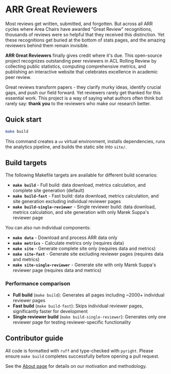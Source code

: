 # ARR Great Reviewers

Most reviews get written, submitted, and forgotten. But across all ARR cycles where Area Chairs have awarded "Great Review" recognitions, thousands of reviews were so helpful that they received this distinction. Yet these recognitions get buried at the bottom of stats pages, and the amazing reviewers behind them remain invisible.

**ARR Great Reviewers** finally gives credit where it's due. This open-source project recognizes outstanding peer reviewers in ACL Rolling Review by collecting public statistics, computing comprehensive metrics, and publishing an interactive website that celebrates excellence in academic peer review.

Great reviews transform papers - they clarify murky ideas, identify crucial gaps, and push our field forward. Yet reviewers rarely get thanked for this essential work. This project is a way of saying what authors often think but rarely say: **thank you** to the reviewers who make our research better.

## Quick start

```bash
make build
```

This command creates a `uv` virtual environment, installs dependencies, runs
the analytics pipeline, and builds the static site into `site/`.

## Build targets

The following Makefile targets are available for different build scenarios:

- **`make build`** - Full build: data download, metrics calculation, and complete site generation (default)
- **`make build-fast`** - Fast build: data download, metrics calculation, and site generation excluding individual reviewer pages
- **`make build-single-reviewer`** - Single reviewer build: data download, metrics calculation, and site generation with only Marek Suppa's reviewer page

You can also run individual components:

- **`make data`** - Download and process ARR data only
- **`make metrics`** - Calculate metrics only (requires data)
- **`make site`** - Generate complete site only (requires data and metrics)
- **`make site-fast`** - Generate site excluding reviewer pages (requires data and metrics)
- **`make site-single-reviewer`** - Generate site with only Marek Suppa's reviewer page (requires data and metrics)

### Performance comparison

- **Full build** (`make build`): Generates all pages including ~2000+ individual reviewer pages
- **Fast build** (`make build-fast`): Skips individual reviewer pages, significantly faster for development
- **Single reviewer build** (`make build-single-reviewer`): Generates only one reviewer page for testing reviewer-specific functionality

## Contributor guide

All code is formatted with `ruff` and type-checked with `pyright`. Please ensure
`make build` completes successfully before opening a pull request.

See the [About page](https://arrgreatreviewers.org/about/) for details on our motivation and methodology.
